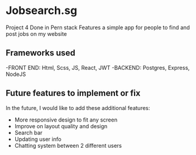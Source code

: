 # Jobsearch.sg
Project 4
Done in Pern stack
Features a simple app for people to find and post jobs on my website 
## Frameworks used
-FRONT END: Html, Scss, JS, React, JWT
-BACKEND: Postgres, Express, NodeJS

## Future features to implement or fix
In the future, I would like to add these additional features:

- More responsive design to fit any screen
- Improve on layout quality and design
- Search bar
- Updating user info
- Chatting system between 2 different users
